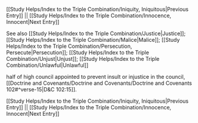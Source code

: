 [[Study Helps/Index to the Triple Combination/Iniquity, Iniquitous|Previous Entry]]  ||  [[Study Helps/Index to the Triple Combination/Innocence, Innocent|Next Entry]]

 See also [[Study Helps/Index to the Triple Combination/Justice|Justice]]; [[Study Helps/Index to the Triple Combination/Malice|Malice]]; [[Study Helps/Index to the Triple Combination/Persecution, Persecute|Persecution]]; [[Study Helps/Index to the Triple Combination/Unjust|Unjust]]; [[Study Helps/Index to the Triple Combination/Unlawful|Unlawful]]

 half of high council appointed to prevent insult or injustice in the council, [[Doctrine and Covenants/Doctrine and Covenants/Doctrine and Covenants 102#^verse-15|D&C 102:15]].

[[Study Helps/Index to the Triple Combination/Iniquity, Iniquitous|Previous Entry]]  ||  [[Study Helps/Index to the Triple Combination/Innocence, Innocent|Next Entry]]